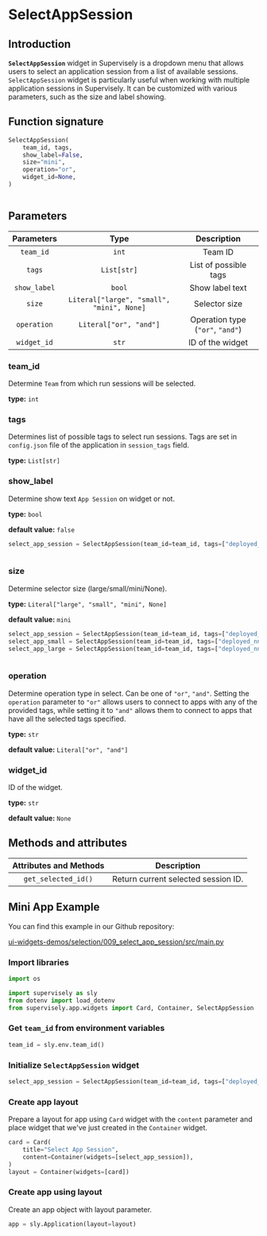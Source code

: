# SelectAppSession

## Introduction

**`SelectAppSession`** widget in Supervisely is a dropdown menu that allows users to select an application session from a list of available sessions. `SelectAppSession` widget is particularly useful when working with multiple application sessions in Supervisely. It can be customized with various parameters, such as the size and label showing.

## Function signature

```python
SelectAppSession(
    team_id, tags,
    show_label=False,
    size="mini",
    operation="or",
    widget_id=None,
)
```

<figure><img src="https://user-images.githubusercontent.com/120389559/219646892-e064bd68-20f1-4ce3-9f1b-89650fe1dde0.gif" alt=""><figcaption></figcaption></figure>

## Parameters

|  Parameters  |                    Type                   |            Description           |
| :----------: | :---------------------------------------: | :------------------------------: |
|   `team_id`  |                   `int`                   |              Team ID             |
|    `tags`    |                `List[str]`                |       List of possible tags      |
| `show_label` |                   `bool`                  |          Show label text         |
|    `size`    | `Literal["large", "small", "mini", None]` |           Selector size          |
|  `operation` |           `Literal["or", "and"]`          | Operation type (`"or"`, `"and"`) |
|  `widget_id` |                   `str`                   |         ID of the widget         |

### team\_id

Determine `Team` from which run sessions will be selected.

**type:** `int`

### tags

Determines list of possible tags to select run sessions. Tags are set in `config.json` file of the application in `session_tags` field.

**type:** `List[str]`

### show\_label

Determine show text `App Session` on widget or not.

**type:** `bool`

**default value:** `false`

```python
select_app_session = SelectAppSession(team_id=team_id, tags=["deployed_nn"], show_label=True)
```

<figure><img src="https://user-images.githubusercontent.com/120389559/219651794-16c3d78d-d3fe-49c2-ada5-1c5039c1e761.png" alt=""><figcaption></figcaption></figure>

### size

Determine selector size (large/small/mini/None).

**type:** `Literal["large", "small", "mini", None]`

**default value:** `mini`

```python
select_app_session = SelectAppSession(team_id=team_id, tags=["deployed_nn"])
select_app_small = SelectAppSession(team_id=team_id, tags=["deployed_nn"], size="small")
select_app_large = SelectAppSession(team_id=team_id, tags=["deployed_nn"], size="large")
```

<figure><img src="https://user-images.githubusercontent.com/120389559/219652377-cd8392d6-09b7-432b-94a4-ef91ca64f864.png" alt=""><figcaption></figcaption></figure>

### operation

Determine operation type in select. Can be one of `"or"`, `"and"`. Setting the `operation` parameter to `"or"` allows users to connect to apps with any of the provided tags, while setting it to `"and"` allows them to connect to apps that have all the selected tags specified.

**type:** `str`

**default value:** `Literal["or", "and"]`

### widget\_id

ID of the widget.

**type:** `str`

**default value:** `None`

## Methods and attributes

| Attributes and Methods | Description                         |
| :--------------------: | ----------------------------------- |
|   `get_selected_id()`  | Return current selected session ID. |

## Mini App Example

You can find this example in our Github repository:

[ui-widgets-demos/selection/009\_select\_app\_session/src/main.py](https://github.com/supervisely-ecosystem/ui-widgets-demos/blob/master/selection/009\_select\_app\_session/src/main.py)

### Import libraries

```python
import os

import supervisely as sly
from dotenv import load_dotenv
from supervisely.app.widgets import Card, Container, SelectAppSession
```

### Get `team_id` from environment variables

```python
team_id = sly.env.team_id()
```

### Initialize `SelectAppSession` widget

```python
select_app_session = SelectAppSession(team_id=team_id, tags=["deployed_nn"])
```

### Create app layout

Prepare a layout for app using `Card` widget with the `content` parameter and place widget that we've just created in the `Container` widget.

```python
card = Card(
    title="Select App Session",
    content=Container(widgets=[select_app_session]),
)
layout = Container(widgets=[card])
```

### Create app using layout

Create an app object with layout parameter.

```python
app = sly.Application(layout=layout)
```

<figure><img src="https://user-images.githubusercontent.com/120389559/219653528-f8748e91-22ca-4cfb-b6cb-bb27a9997f1c.gif" alt=""><figcaption></figcaption></figure>
